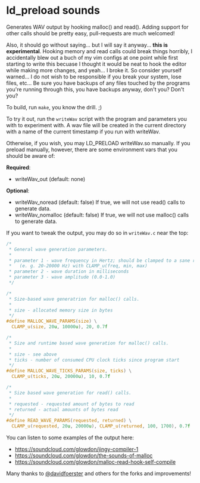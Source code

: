 ld_preload sounds
=================

Generates WAV output by hooking malloc() and read(). Adding support for other calls should be pretty easy, pull-requests are much welcomed!

Also, it should go without saying... but I will say it anyway... __this is experimental__. Hooking memory and read calls could break things horribly, I accidentally blew out a buch of my vim configs at one point while first starting to write this becuase I thought it would be neat to hook the editor while making more changes, and yeah... I broke it. So consider yourself warned... I do not wish to be responsible if you break your system, lose files, etc... Be sure you have backups of any files touched by the programs you're running through this, you have backups anyway, don't you? Don't you?

To build, run ```make```, you know the drill. ;)

To try it out, run the ```writeWav``` script with the program and parameters you with to experiment with.
A wav file will be created in the current directory with a name of the current timestamp if you run with writeWav.

Otherwise, if you wish, you may LD_PRELOAD writeWav.so manually. If you preload manually, however, there are some environment vars that you should be aware of:

__Required__:
*    writeWav_out (default: none)

__Optional__:
*    writeWav_noread (default: false) If true, we will not use read() calls to generate data.
*    writeWav_nomalloc (default: false) If true, we will not use malloc() calls to generate data.


If you want to tweak the output, you may do so in ```writeWav.c``` near the top:


```c
/*
 * General wave generation parameters.
 *
 * parameter 1 - wave frequency in Hertz; should be clamped to a sane range
 *   (e. g. 20-20000 Hz) with CLAMP_u(freq, min, max)
 * parameter 2 - wave duration in milliseconds
 * parameter 3 - wave amplitude (0.0-1.0)
 */

/*
 * Size-based wave generatrion for malloc() calls.
 *
 * size - allocated memory size in bytes
 */
#define MALLOC_WAVE_PARAMS(size) \
  CLAMP_u(size, 20u, 10000u), 20, 0.7f

/*
 * Size and runtime based wave generation for malloc() calls.
 *
 * size - see above
 * ticks - number of consumed CPU clock ticks since program start
 */
#define MALLOC_WAVE_TICKS_PARAMS(size, ticks) \
  CLAMP_u(ticks, 20u, 20000u), 10, 0.7f

/*
 * Size based wave generation for read() calls.
 *
 * requested - requested amount of bytes to read
 * returned - actual amounts of bytes read
 */
#define READ_WAVE_PARAMS(requested, returned) \
  CLAMP_u(requested, 20u, 20000u), CLAMP_u(returned, 100, 1700), 0.7f
```



You can listen to some examples of the output here:

* https://soundcloud.com/glowdon/jingy-compiler-1
* https://soundcloud.com/glowdon/the-sounds-of-malloc
* https://soundcloud.com/glowdon/malloc-read-hook-self-compile



Many thanks to [@davidfoerster](https://github.com/davidfoerster) and others for the forks and improvements!
